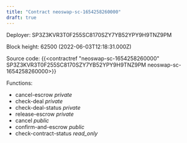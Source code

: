 ```yaml
---
title: "Contract neoswap-sc-1654258260000"
draft: true
---
```

Deployer: SP3Z3KVR3T0F255SC8170SZY7YB52YPY9H9TNZ9PM


 



Block height: 62500 (2022-06-03T12:18:31.000Z)

Source code: {{<contractref "neoswap-sc-1654258260000" SP3Z3KVR3T0F255SC8170SZY7YB52YPY9H9TNZ9PM neoswap-sc-1654258260000>}}

Functions:

* cancel-escrow _private_
* check-deal _private_
* check-deal-status _private_
* release-escrow _private_
* cancel _public_
* confirm-and-escrow _public_
* check-contract-status _read_only_
